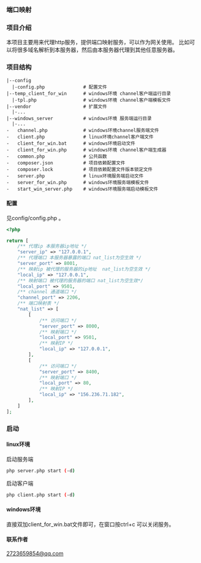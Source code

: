 ###  端口映射

###  项目介绍
本项目主要用来代理http服务，提供端口映射服务，可以作为网关使用。
比如可以将很多域名解析到本服务器，然后由本服务器代理到其他任意服务器。
###  项目结构

~~~
|--config
  |-config.php              # 配置文件
|--temp_client_for_win      # windows环境 channel客户端运行目录
  |-tpl.php                 # windows环境 channel客户端模板文件
|--vendor                   # 扩展文件
  |-...
|--windows_server           # windows环境 服务端运行目录
  |-...
-   channel.php             # windows环境channel服务端文件
-   client.php              # linux环境channel客户端文件
-   client_for_win.bat      # windows环境启动文件
-   client_for_win.php      # windows环境 channel客户端生成器
-   common.php              # 公共函数
-   composer.json           # 项目依赖配置文件
-   composer.lock           # 项目依赖配置文件版本锁定文件
-   server.php              # linux环境服务端启动文件
-   server_for_win.php      # windows环境服务端模板文件
-   start_win_server.php    # windows环境服务端启动模板文件
~~~

#### 配置

见config/config.php 。
```php 
<?php

return [
    /** 代理ip 本服务器ip地址 */
    "server_ip" => "127.0.0.1",
    /** 代理端口 本服务器暴露的端口 nat_list为空生效 */
    "server_port" => 8001,
    /** 映射ip 被代理的服务器的ip地址  nat_list为空生效 */
    "local_ip" => "127.0.0.1",
    /** 映射端口 被代理的服务器的端口 nat_list为空生效*/
    "local_port" => 9501,
    /** channel 通道端口 */
    "channel_port" => 2206,
    /** 端口映射表 */
    "nat_list" => [
        [
            /** 访问端口 */
            "server_port" => 8000,
            /** 映射端口 */
            "local_port" => 9501,
            /** 映射IP */
            "local_ip" => "127.0.0.1",
        ],
        [
            /** 访问端口 */
            "server_port" => 8400,
            /** 映射端口 */
            "local_port" => 80,
            /** 映射IP */
            "local_ip" => "156.236.71.182",
        ],
    ]
];
```
###   启动

####  linux环境
启动服务端
```bash 
php server.php start (-d)
```
启动客户端
```bash 
php client.php start (-d)
```
####  windows环境

直接双加client_for_win.bat文件即可，在窗口按ctrl+c 可以关闭服务。

####  联系作者

2723659854@qq.com